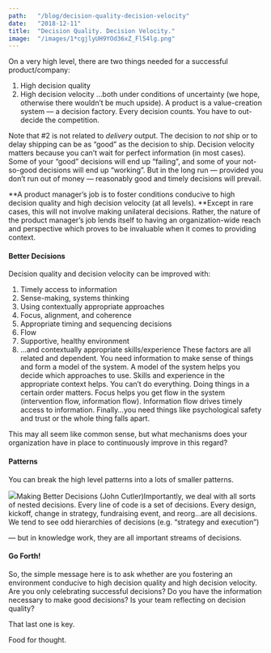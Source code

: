 ```yaml
---
path:	"/blog/decision-quality-decision-velocity"
date:	"2018-12-11"
title:	"Decision Quality. Decision Velocity."
image:	"/images/1*cgjlyUH9YOd36xZ_Fl54lg.png"
---
```


On a very high level, there are two things needed for a successful product/company:

1. High decision quality
2. High decision velocity
…both under conditions of uncertainty (we hope, otherwise there wouldn’t be much upside). A product is a value-creation system — a decision factory. Every decision counts. You have to out-decide the competition.

Note that #2 is not related to *delivery* output. The decision to *not* ship or to delay shipping can be as “good” as the decision to ship. Decision velocity matters because you can’t wait for perfect information (in most cases). Some of your “good” decisions will end up “failing”, and some of your not-so-good decisions will end up “working”. But in the long run — provided you don’t run out of money — reasonably good and timely decisions will prevail.

**A product manager’s job is to foster conditions conducive to high decision quality and high decision velocity (at all levels). **Except in rare cases, this will not involve making unilateral decisions. Rather, the nature of the product manager’s job lends itself to having an organization-wide reach and perspective which proves to be invaluable when it comes to providing context.

#### Better Decisions

Decision quality and decision velocity can be improved with:

1. Timely access to information
2. Sense-making, systems thinking
3. Using contextually appropriate approaches
4. Focus, alignment, and coherence
5. Appropriate timing and sequencing decisions
6. Flow
7. Supportive, healthy environment
8. …and contextually appropriate skills/experience
These factors are all related and dependent. You need information to make sense of things and form a model of the system. A model of the system helps you decide which approaches to use. Skills and experience in the appropriate context helps. You can’t do everything. Doing things in a certain order matters. Focus helps you get flow in the system (intervention flow, information flow). Information flow drives timely access to information. Finally…you need things like psychological safety and trust or the whole thing falls apart.

This may all seem like common sense, but what mechanisms does your organization have in place to continuously improve in this regard?

#### Patterns

You can break the high level patterns into a lots of smaller patterns.

![](/images/1*cgjlyUH9YOd36xZ_Fl54lg.png)Making Better Decisions (John Cutler)Importantly, we deal with all sorts of nested decisions. Every line of code is a set of decisions. Every design, kickoff, change in strategy, fundraising event, and reorg…are all decisions. We tend to see odd hierarchies of decisions (e.g. “strategy and execution”)

 — but in knowledge work, they are all important streams of decisions.

#### Go Forth!

So, the simple message here is to ask whether are you fostering an environment conducive to high decision quality and high decision velocity. Are you only celebrating successful decisions? Do you have the information necessary to make good decisions? Is your team reflecting on decision quality?

That last one is key.

Food for thought.

